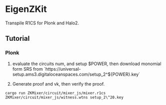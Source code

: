 # EigenZKit

Transpile R1CS for Plonk and Halo2.

## Tutorial

### Plonk

1. evaluate the circuits num, and setup $POWER, then download monomial form SRS from `https://universal-setup.ams3.digitaloceanspaces.com/setup_2^${POWER}.key`

2. Generate proof and vk, then verify the proof.
```
cargo run ZKMixer/circuit/mixer_js/mixer.r1cs ZKMixer/circuit/mixer_js/witness.wtns setup_2\^20.key
```
